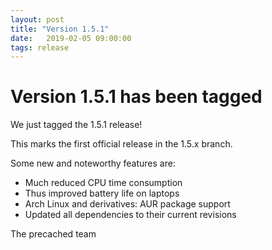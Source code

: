 ```yaml
---
layout: post
title: "Version 1.5.1"
date:   2019-02-05 09:00:00
tags: release
---
```


# Version 1.5.1 has been tagged

We just tagged the 1.5.1 release!

This marks the first official release in the 1.5.x branch.

Some new and noteworthy features are:

* Much reduced CPU time consumption
* Thus improved battery life on laptops
* Arch Linux and derivatives: AUR package support
* Updated all dependencies to their current revisions

The precached team

